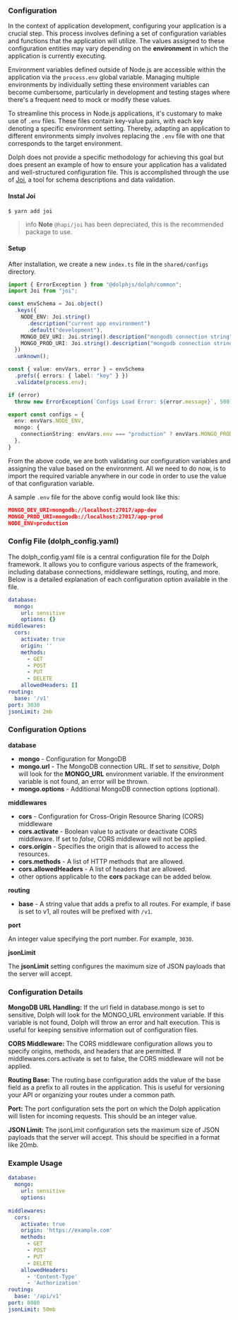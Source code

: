 ### Configuration

In the context of application development, configuring your application is a crucial step. This process involves defining a set of configuration variables and functions that the application will utilize. The values assigned to these configuration entities may vary depending on the **environment** in which the application is currently executing.

Environment variables defined outside of Node.js are accessible within the application via the `process.env` global variable. Managing multiple environments by individually setting these environment variables can become cumbersome, particularly in development and testing stages where there's a frequent need to mock or modify these values.

To streamline this process in Node.js applications, it's customary to make use of `.env` files. These files contain key-value pairs, with each key denoting a specific environment setting. Thereby, adapting an application to different environments simply involves replacing the `.env` file with one that corresponds to the target environment.

Dolph does not provide a specific methodology for achieving this goal but does present an example of how to ensure your application has a validated and well-structured configuration file. This is accomplished through the use of [Joi](https://github.com/hapijs/joi), a tool for schema descriptions and data validation.

#### Instal Joi

```bash
$ yarn add joi 
```

> info **Note** `@hapi/joi` has been depreciated, this is the recommended package to use.

#### Setup

After installation, we create a new `index.ts` file in the `shared/configs` directory.

```typescript
import { ErrorException } from "@dolphjs/dolph/common";
import Joi from "joi";

const envSchema = Joi.object()
  .keys({
    NODE_ENV: Joi.string()
      .description("current app environment")
      .default("development"),
    MONGO_DEV_URI: Joi.string().description("mongodb connection string").required(),
    MONGO_PROD_URI: Joi.string().description("mongodb connection string").required(),
  })
  .unknown();

const { value: envVars, error } = envSchema
  .prefs({ errors: { label: "key" } })
  .validate(process.env);

if (error)
  throw new ErrorException(`Configs Load Error: ${error.message}`, 500);

export const configs = {
  env: envVars.NODE_ENV,
  mongo: {
    connectionString: envVars.env === "production" ? envVars.MONGO_PROD_URI : envVars.MONGO_DEV_URI,
  },
}
```

From the above code, we are both validating our configuration variables and assigning the value based on the environment. All we need to do now, is to import the required variable anywhere in our code in order to use the value of that configuration variable.

A sample `.env` file for the above config would look like this:

```json
MONGO_DEV_URI=mongodb://localhost:27017/app-dev
MONGO_PROD_URI=mongodb://localhost:27017/app-prod
NODE_ENV=production
```

### Config File (dolph_config.yaml)

The dolph_config.yaml file is a central configuration file for the Dolph framework. It allows you to configure various aspects of the framework, including database connections, middleware settings, routing, and more. Below is a detailed explanation of each configuration option available in the file.

```yaml
database:
  mongo:
    url: sensitive
    options: {}
middlewares:
  cors:
    activate: true
    origin: ''
    methods:
      - GET
      - POST
      - PUT
      - DELETE
    allowedHeaders: []
routing:
  base: '/v1'
port: 3030
jsonLimit: 2mb
```

### Configuration Options

<strong>database</strong>

- **mongo** - Configuration for MongoDB
- **mongo.url** - The MongoDB connection URL. If set to *sensitive*, Dolph will look for the **MONGO_URL** environment variable. If the environment variable is not found, an error will be thrown.
- **mongo.options** - Additional MongoDB connection options (optional).

<strong>middlewares</strong>

- **cors** - Configuration for Cross-Origin Resource Sharing (CORS) middleware
- **cors.activate** - Boolean value to activate or deactivate CORS middleware. If set to *false*, CORS middleware will not be applied.
- **cors.origin** - Specifies the origin that is allowed to access the resources.
- **cors.methods** -  A list of HTTP methods that are allowed.
- **cors.allowedHeaders** - A list of headers that are allowed.
- other options applicable to the **cors** package can be added below.

<strong>routing</strong>

- **base** - A string value that adds a prefix to all routes. For example, if base is set to v1, all routes will be prefixed with `/v1`.

<strong>port</strong>

An integer value specifying the port number. For example, `3030`.

<strong>jsonLimit</strong>

The **jsonLimit** setting configures the maximum size of JSON payloads that the server will accept.


### Configuration Details

**MongoDB URL Handling:** If the url field in database.mongo is set to sensitive, Dolph will look for the MONGO_URL environment variable. If this variable is not found, Dolph will throw an error and halt execution. This is useful for keeping sensitive information out of configuration files.

**CORS Middleware:** The CORS middleware configuration allows you to specify origins, methods, and headers that are permitted. If middlewares.cors.activate is set to false, the CORS middleware will not be applied.

**Routing Base:** The routing.base configuration adds the value of the base field as a prefix to all routes in the application. This is useful for versioning your API or organizing your routes under a common path.

**Port:** The port configuration sets the port on which the Dolph application will listen for incoming requests. This should be an integer value.

**JSON Limit:** The jsonLimit configuration sets the maximum size of JSON payloads that the server will accept. This should be specified in a format like 20mb.

### Example Usage

```yaml
database:
  mongo:
    url: sensitive
    options:
  
middlewares:
  cors:
    activate: true
    origin: 'https://example.com'
    methods:
      - GET
      - POST
      - PUT
      - DELETE
    allowedHeaders:
      - 'Content-Type'
      - 'Authorization'
routing:
  base: '/api/v1'
port: 8080
jsonLimit: 50mb
```